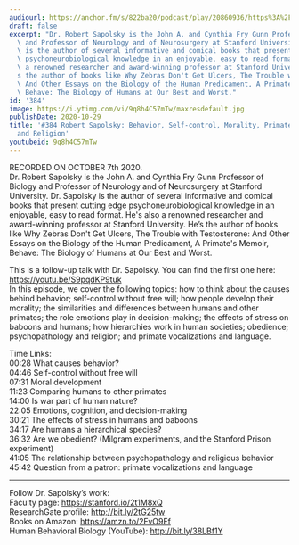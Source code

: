 ```yaml
---
audiourl: https://anchor.fm/s/822ba20/podcast/play/20860936/https%3A%2F%2Fd3ctxlq1ktw2nl.cloudfront.net%2Fstaging%2F2020-9-9%2Fafcaf4a3-ae6c-9a43-4f2e-db27478fedb7.m4a
draft: false
excerpt: "Dr. Robert Sapolsky is the John A. and Cynthia Fry Gunn Professor of Biology\
  \ and Professor of Neurology and of Neurosurgery at Stanford University. Dr. Sapolsky\
  \ is the author of several informative and comical books that present cutting edge\
  \ psychoneurobiological knowledge in an enjoyable, easy to read format. He's also\
  \ a renowned researcher and award-winning professor at Stanford University. He\u2019\
  s the author of books like Why Zebras Don't Get Ulcers, The Trouble with Testosterone:\
  \ And Other Essays on the Biology of the Human Predicament, A Primate's Memoir,\
  \ Behave: The Biology of Humans at Our Best and Worst."
id: '384'
image: https://i.ytimg.com/vi/9q8h4C57mTw/maxresdefault.jpg
publishDate: 2020-10-29
title: '#384 Robert Sapolsky: Behavior, Self-control, Morality, Primates, Humans,
  and Religion'
youtubeid: 9q8h4C57mTw
---
```

<div class="timelinks">

RECORDED ON OCTOBER 7th 2020.  
Dr. Robert Sapolsky is the John A. and Cynthia Fry Gunn Professor of Biology and Professor of Neurology and of Neurosurgery at Stanford University. Dr. Sapolsky is the author of several informative and comical books that present cutting edge psychoneurobiological knowledge in an enjoyable, easy to read format. He's also a renowned researcher and award-winning professor at Stanford University. He’s the author of books like Why Zebras Don't Get Ulcers, The Trouble with Testosterone: And Other Essays on the Biology of the Human Predicament, A Primate's Memoir, Behave: The Biology of Humans at Our Best and Worst.

This is a follow-up talk with Dr. Sapolsky. You can find the first one here: https://youtu.be/S9pqdKP9tuk   
In this episode, we cover the following topics: how to think about the causes behind behavior; self-control without free will; how people develop their morality; the similarities and differences between humans and other primates; the role emotions play in decision-making; the effects of stress on baboons and humans; how hierarchies work in human societies; obedience; psychopathology and religion; and primate vocalizations and language.

Time Links:  
<time>00:28</time> What causes behavior?  
<time>04:46</time> Self-control without free will  
<time>07:31</time> Moral development  
<time>11:23</time> Comparing humans to other primates  
<time>14:00</time> Is war part of human nature?   
<time>22:05</time> Emotions, cognition, and decision-making  
<time>30:21</time> The effects of stress in humans and baboons  
<time>34:17</time> Are humans a hierarchical species?  
<time>36:32</time> Are we obedient? (Milgram experiments, and the Stanford Prison experiment)  
<time>41:05</time> The relationship between psychopathology and religious behavior  
<time>45:42</time> Question from a patron: primate vocalizations and language

---

Follow Dr. Sapolsky’s work:  
Faculty page: https://stanford.io/2t1M8xQ  
ResearchGate profile: http://bit.ly/2tG25tw  
Books on Amazon: https://amzn.to/2FvO9Ff  
Human Behavioral Biology (YouTube): http://bit.ly/38LBf1Y
</div>

